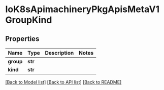# IoK8sApimachineryPkgApisMetaV1GroupKind

## Properties
Name | Type | Description | Notes
------------ | ------------- | ------------- | -------------
**group** | **str** |  | 
**kind** | **str** |  | 

[[Back to Model list]](../README.md#documentation-for-models) [[Back to API list]](../README.md#documentation-for-api-endpoints) [[Back to README]](../README.md)


